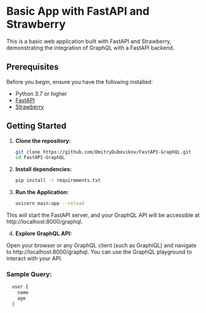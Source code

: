 # Basic App with FastAPI and Strawberry

This is a basic web application built with FastAPI and Strawberry, demonstrating the integration of GraphQL with a FastAPI backend.

## Prerequisites

Before you begin, ensure you have the following installed:

- Python 3.7 or higher
- [FastAPI](https://fastapi.tiangolo.com/)
- [Strawberry](https://strawberry.rocks/)

## Getting Started

1. **Clone the repository:**

   ```bash
   git clone https://github.com/DmitryDubovikov/FastAPI-GraphQL.git
   cd FastAPI-GraphQL
   ```

2. **Install dependencies:**

   ```bash
   pip install -r requirements.txt
   ```
3. **Run the Application:**

   ```bash
   uvicorn main:app --reload
   ```

This will start the FastAPI server, and your GraphQL API will be accessible at http://localhost:8000/graphql.

4. **Explore GraphQL API:**

Open your browser or any GraphQL client (such as GraphiQL) and navigate to http://localhost:8000/graphql. You can use the GraphQL playground to interact with your API.

### Sample Query:

   ```graphql
     user {
       name
       age
     }
   ```